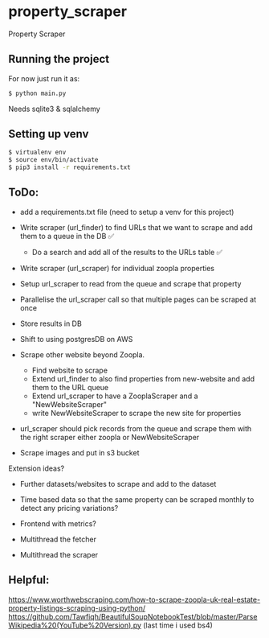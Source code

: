 # property_scraper
Property Scraper

## Running the project
For now just run it as:
```bash
$ python main.py
```
Needs sqlite3 & sqlalchemy


## Setting up venv
```bash
$ virtualenv env
$ source env/bin/activate
$ pip3 install -r requirements.txt
```
## ToDo:
- add a requirements.txt file (need to setup a venv for this project)

- Write scraper (url_finder) to find URLs that we want to scrape and add them to a queue in the DB ✅
    - Do a search and add all of the results to the URLs table ✅


- Write scraper (url_scraper) for individual zoopla properties 


- Setup url_scraper to read from the queue and scrape that property
- Parallelise the url_scraper call so that multiple pages can be scraped at once
- Store results in DB

- Shift to using postgresDB on AWS

- Scrape other website beyond Zoopla. 
    - Find website to scrape
    - Extend url_finder to also find properties from new-website and add them to the URL queue
    - Extend url_scraper to have a ZooplaScraper and a "NewWebsiteScraper" 
    - write NewWebsiteScraper to scrape the new site for properties

- url_scraper should pick records from the queue and scrape them with the right scraper either zoopla or NewWebsiteScraper

- Scrape images and put in s3 bucket

Extension ideas?
- Further datasets/websites to scrape and add to the dataset
- Time based data so that the same property can be scraped monthly to detect any pricing variations?
- Frontend with metrics?

- Multithread the fetcher 
- Multithread the scraper

## Helpful:
https://www.worthwebscraping.com/how-to-scrape-zoopla-uk-real-estate-property-listings-scraping-using-python/
https://github.com/Tawfiqh/BeautifulSoupNotebookTest/blob/master/ParseWikipedia%20(YouTube%20Version).py (last time i used bs4)